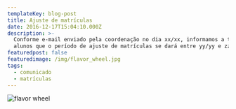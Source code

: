 ```yaml
---
templateKey: blog-post
title: Ajuste de matrículas
date: 2016-12-17T15:04:10.000Z
description: >-
  Conforme e-mail enviado pela coordenação no dia xx/xx, informamos a todos os
  alunos que o período de ajuste de matrículas se dará entre yy/yy e zz/zz.
featuredpost: false
featuredimage: /img/flavor_wheel.jpg
tags:
  - comunicado
  - matrículas
---
```

![flavor wheel](/img/flavor_wheel.jpg)
